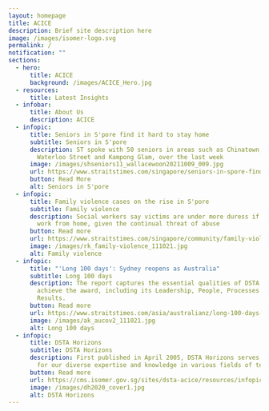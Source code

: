 ```yaml
---
layout: homepage
title: ACICE
description: Brief site description here
image: /images/isomer-logo.svg
permalink: /
notification: ""
sections:
  - hero:
      title: ACICE
      background: /images/ACICE_Hero.jpg
  - resources:
      title: Latest Insights
  - infobar:
      title: About Us
      description: ACICE
  - infopic:
      title: Seniors in S'pore find it hard to stay home
      subtitle: Seniors in S'pore
      description: ST spoke with 50 seniors in areas such as Chinatown, Beach Road,
        Waterloo Street and Kampong Glam, over the last week
      image: /images/shseniors11_wallacewoon20211009_009.jpg
      url: https://www.straitstimes.com/singapore/seniors-in-spore-find-it-hard-to-stay-home-in-order-to-stay-safe-amid-covid-19
      button: Read More
      alt: Seniors in S'pore
  - infopic:
      title: Family violence cases on the rise in S'pore
      subtitle: Family violence
      description: Social workers say victims are under more duress if the couple both
        work from home, given the continual threat of abuse
      button: Read more
      url: https://www.straitstimes.com/singapore/community/family-violence-cases-on-the-rise-in-spore-amid-covid-19-pandemic
      image: /images/rk_family-violence_111021.jpg
      alt: Family violence
  - infopic:
      title: "'Long 100 days': Sydney reopens as Australia"
      subtitle: Long 100 days
      description: The report captures the essential qualities of DSTA that helped it
        achieve the award, including its Leadership, People, Processes and
        Results.
      button: Read more
      url: https://www.straitstimes.com/asia/australianz/long-100-days-sydney-reopens-as-australia-looks-to-live-with-covid-19
      image: /images/ak_aucov2_111021.jpg
      alt: Long 100 days
  - infopic:
      title: DSTA Horizons
      subtitle: DSTA Horizons
      description: First published in April 2005, DSTA Horizons serves as a repository
        for our diverse expertise and knowledge in various fields of technology
      button: Read more
      url: https://cms.isomer.gov.sg/sites/dsta-acice/resources/infopics/2021-10-11-post-dsta-horizons.md
      image: /images/dh2020_cover1.jpg
      alt: DSTA Horizons
---
```

